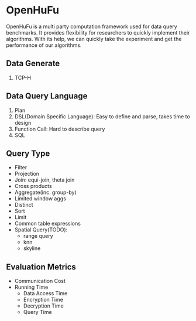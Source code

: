 # OpenHuFu

OpenHuFu is a multi party computation framework used for data query benchmarks.
It provides flexibility for researchers to quickly implement their algorithms.
With its help, we can quickly take the experiment and get the performance of our algorithms.


## Data Generate
1. TCP-H

## Data Query Language
1. Plan
2. DSL(Domain Specific Language): Easy to define and parse, takes time to design
3. Function Call: Hard to describe query
4. SQL

## Query Type
* Filter
* Projection
* Join: equi-join, theta join 
* Cross products
* Aggregate(inc. group-by)
* Limited window aggs
* Distinct
* Sort
* Limit
* Common table expressions
* Spatial Query(TODO):
  * range query
  * knn
  * skyline

## Evaluation Metrics
* Communication Cost
* Running Time
  * Data Access Time
  * Encryption Time
  * Decryption Time
  * Query Time


